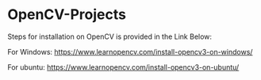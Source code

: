 # OpenCV-Projects

Steps for installation on OpenCV is provided in the Link Below:

For Windows:
https://www.learnopencv.com/install-opencv3-on-windows/

For ubuntu:
https://www.learnopencv.com/install-opencv3-on-ubuntu/

